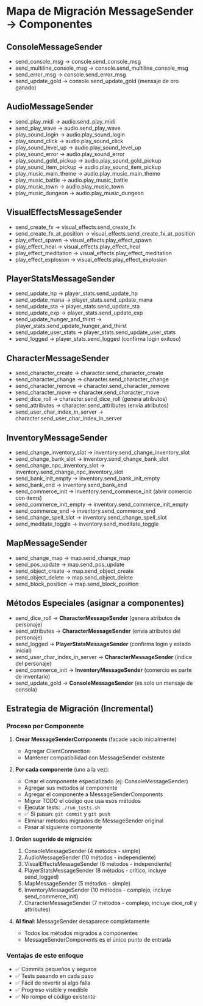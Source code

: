 # Mapa de Migración MessageSender → Componentes

## ConsoleMessageSender
- send_console_msg → console.send_console_msg
- send_multiline_console_msg → console.send_multiline_console_msg
- send_error_msg → console.send_error_msg
- send_update_gold → console.send_update_gold (mensaje de oro ganado)

## AudioMessageSender
- send_play_midi → audio.send_play_midi
- send_play_wave → audio.send_play_wave
- play_sound_login → audio.play_sound_login
- play_sound_click → audio.play_sound_click
- play_sound_level_up → audio.play_sound_level_up
- play_sound_error → audio.play_sound_error
- play_sound_gold_pickup → audio.play_sound_gold_pickup
- play_sound_item_pickup → audio.play_sound_item_pickup
- play_music_main_theme → audio.play_music_main_theme
- play_music_battle → audio.play_music_battle
- play_music_town → audio.play_music_town
- play_music_dungeon → audio.play_music_dungeon

## VisualEffectsMessageSender
- send_create_fx → visual_effects.send_create_fx
- send_create_fx_at_position → visual_effects.send_create_fx_at_position
- play_effect_spawn → visual_effects.play_effect_spawn
- play_effect_heal → visual_effects.play_effect_heal
- play_effect_meditation → visual_effects.play_effect_meditation
- play_effect_explosion → visual_effects.play_effect_explosion

## PlayerStatsMessageSender
- send_update_hp → player_stats.send_update_hp
- send_update_mana → player_stats.send_update_mana
- send_update_sta → player_stats.send_update_sta
- send_update_exp → player_stats.send_update_exp
- send_update_hunger_and_thirst → player_stats.send_update_hunger_and_thirst
- send_update_user_stats → player_stats.send_update_user_stats
- send_logged → player_stats.send_logged (confirma login exitoso)

## CharacterMessageSender
- send_character_create → character.send_character_create
- send_character_change → character.send_character_change
- send_character_remove → character.send_character_remove
- send_character_move → character.send_character_move
- send_dice_roll → character.send_dice_roll (genera atributos)
- send_attributes → character.send_attributes (envía atributos)
- send_user_char_index_in_server → character.send_user_char_index_in_server

## InventoryMessageSender
- send_change_inventory_slot → inventory.send_change_inventory_slot
- send_change_bank_slot → inventory.send_change_bank_slot
- send_change_npc_inventory_slot → inventory.send_change_npc_inventory_slot
- send_bank_init_empty → inventory.send_bank_init_empty
- send_bank_end → inventory.send_bank_end
- send_commerce_init → inventory.send_commerce_init (abrir comercio con items)
- send_commerce_init_empty → inventory.send_commerce_init_empty
- send_commerce_end → inventory.send_commerce_end
- send_change_spell_slot → inventory.send_change_spell_slot
- send_meditate_toggle → inventory.send_meditate_toggle

## MapMessageSender
- send_change_map → map.send_change_map
- send_pos_update → map.send_pos_update
- send_object_create → map.send_object_create
- send_object_delete → map.send_object_delete
- send_block_position → map.send_block_position

## Métodos Especiales (asignar a componentes)
- send_dice_roll → **CharacterMessageSender** (genera atributos de personaje)
- send_attributes → **CharacterMessageSender** (envía atributos del personaje)
- send_logged → **PlayerStatsMessageSender** (confirma login y estado inicial)
- send_user_char_index_in_server → **CharacterMessageSender** (índice del personaje)
- send_commerce_init → **InventoryMessageSender** (comercio es parte de inventario)
- send_update_gold → **ConsoleMessageSender** (es solo un mensaje de consola)

## Estrategia de Migración (Incremental)

### Proceso por Componente

1. **Crear MessageSenderComponents** (facade vacío inicialmente)
   - Agregar ClientConnection
   - Mantener compatibilidad con MessageSender existente

2. **Por cada componente** (uno a la vez):
   - Crear el componente especializado (ej: ConsoleMessageSender)
   - Agregar sus métodos al componente
   - Agregar el componente a MessageSenderComponents
   - Migrar TODO el código que usa esos métodos
   - Ejecutar tests: `./run_tests.sh`
   - ✅ Si pasan: `git commit` y `git push`
   - Eliminar métodos migrados de MessageSender original
   - Pasar al siguiente componente

3. **Orden sugerido de migración**:
   1. ConsoleMessageSender (4 métodos - simple)
   2. AudioMessageSender (10 métodos - independiente)
   3. VisualEffectsMessageSender (6 métodos - independiente)
   4. PlayerStatsMessageSender (8 métodos - crítico, incluye send_logged)
   5. MapMessageSender (5 métodos - simple)
   6. InventoryMessageSender (10 métodos - complejo, incluye send_commerce_init)
   7. CharacterMessageSender (7 métodos - complejo, incluye dice_roll y attributes)

4. **Al final**: MessageSender desaparece completamente
   - Todos los métodos migrados a componentes
   - MessageSenderComponents es el único punto de entrada

### Ventajas de este enfoque
- ✅ Commits pequeños y seguros
- ✅ Tests pasando en cada paso
- ✅ Fácil de revertir si algo falla
- ✅ Progreso visible y medible
- ✅ No rompe el código existente
